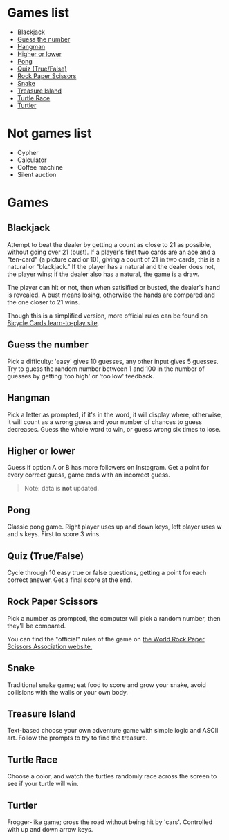 # Games list

* [Blackjack](#blackjack)
* [Guess the number](#guess-the-number)
* [Hangman](#hangman)
* [Higher or lower](#higher-or-lower)
* [Pong](#pong)
* [Quiz (True/False)](#quiz-truefalse)
* [Rock Paper Scissors](#rock-paper-scissors)
* [Snake](#snake)
* [Treasure Island](#treasure-island)
* [Turtle Race](#turtle-race)
* [Turtler](#turtler)

# Not games list

* Cypher
* Calculator
* Coffee machine
* Silent auction


# Games

## Blackjack

Attempt to beat the dealer by getting a count as close to 21 as possible, without going over 21 (bust). If a player's first two cards are an ace and a "ten-card" (a picture card or 10), giving a count of 21 in two cards, this is a natural or "blackjack." If the player has a natural and the dealer does not, the player wins; if the dealer also has a natural, the game is a draw.

The player can hit or not, then when satisified or busted, the dealer's hand is revealed. A bust means losing, otherwise the hands are compared and the one closer to 21 wins.

Though this is a simplified version, more official rules can be found on [Bicycle Cards learn-to-play site](https://bicyclecards.com/how-to-play/blackjack).

## Guess the number

Pick a difficulty: 'easy' gives 10 guesses, any other input gives 5 guesses.
Try to guess the random number between 1 and 100 in the number of guesses by getting 'too high' or 'too low' feedback.

## Hangman

Pick a letter as prompted, if it's in the word, it will display where; otherwise, it will count as a wrong guess and your number of chances to guess decreases. Guess the whole word to win, or guess wrong six times to lose.

## Higher or lower

Guess if option A or B has more followers on Instagram. Get a point for every correct guess, game ends with an incorrect guess.
> Note: data is **not** updated.

## Pong

Classic pong game. Right player uses up and down keys, left player uses w and s keys. First to score 3 wins.

## Quiz (True/False)

Cycle through 10 easy true or false questions, getting a point for each correct answer. Get a final score at the end.

## Rock Paper Scissors

Pick a number as prompted, the computer will pick a random number, then they'll be compared.

You can find the "official" rules of the game on [the World Rock Paper Scissors Association website.](https://wrpsa.com/the-official-rules-of-rock-paper-scissors/)


## Snake

Traditional snake game; eat food to score and grow your snake, avoid collisions with the walls or your own body.

## Treasure Island

Text-based choose your own adventure game with simple logic and ASCII art. Follow the prompts to try to find the treasure.

## Turtle Race

Choose a color, and watch the turtles randomly race across the screen to see if your turtle will win.

## Turtler

Frogger-like game; cross the road without being hit by 'cars'. Controlled with up and down arrow keys.